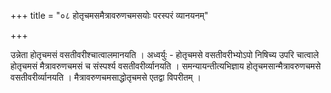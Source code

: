 +++
title = "०८ होतृचमसमैत्रावरुणचमसयोः परस्परं व्यानयनम्"

+++

उन्नेता होतृचमसं वसतीवरीश्चात्वालमानयति । अध्वर्युः - होतृचमसे वसतीवरीभ्योऽपो निषिच्य उपरि चात्वाले होतृचमसं मैत्रावरुणचमसं च संस्पर्श्य वसतीवरीर्व्यानयति । समन्यायन्तीत्यभिज्ञाय होतृचमसान्मैत्रावरुणचमसे वसतीवरीर्व्यानयति । मैत्रावरुणचमसाद्धोतृचमसे एतद्वा विपरीतम् ।
